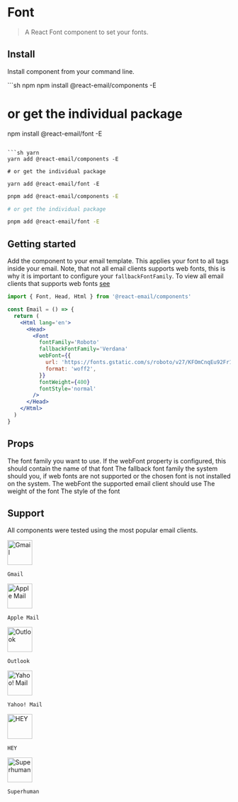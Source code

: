 # Font

> A React Font component to set your fonts.

## Install

Install component from your command line.

<CodeGroup>
  ```sh npm
  npm install @react-email/components -E

# or get the individual package

npm install @react-email/font -E

````

```sh yarn
yarn add @react-email/components -E

# or get the individual package

yarn add @react-email/font -E
````

```sh pnpm
pnpm add @react-email/components -E

# or get the individual package

pnpm add @react-email/font -E
```

</CodeGroup>

## Getting started

Add the component to your email template. This applies your font to all tags inside your email.
Note, that not all email clients supports web fonts, this is why it is important to configure your `fallbackFontFamily`.
To view all email clients that supports web fonts [see](https://www.caniemail.com/features/css-at-font-face/)

```jsx
import { Font, Head, Html } from '@react-email/components'

const Email = () => {
  return (
    <Html lang='en'>
      <Head>
        <Font
          fontFamily='Roboto'
          fallbackFontFamily='Verdana'
          webFont={{
            url: 'https://fonts.gstatic.com/s/roboto/v27/KFOmCnqEu92Fr1Mu4mxKKTU1Kg.woff2',
            format: 'woff2',
          }}
          fontWeight={400}
          fontStyle='normal'
        />
      </Head>
    </Html>
  )
}
```

## Props

<ResponseField name="fontFamily" type="string">
  The font family you want to use. If the webFont property is configured, this
  should contain the name of that font
</ResponseField>

<ResponseField name="fallbackFontFamily" type="string">
  The fallback font family the system should you, if web fonts are not supported
  or the chosen font is not installed on the system.
</ResponseField>

<ResponseField name="webFont" type="{url: string, format: string} | undefined">
  The webFont the supported email client should use
</ResponseField>

<ResponseField name="fontWeight" type="number | string">
  The weight of the font
</ResponseField>

<ResponseField name="fontStyle" type="string">
  The style of the font
</ResponseField>

## Support

All components were tested using the most popular email clients.

<div
  role="list"
  className="grid py-2 list-none border rounded-xl text-sm"
  style={{
  gridTemplateColumns: 'repeat(auto-fit, minmax(100px, 1fr))',
  columnGap: '0.5rem',
  borderColor: 'rgb(30 41 59/1)'
}}
>
  <div className="text-center block not-prose group relative my-2 ring-2 ring-transparent overflow-hidden">
    <img src="https://react.email/static/icons/gmail.svg" width="56px" height="56px" alt="Gmail" className="mx-auto mb-1" />

    Gmail

  </div>

  <div className="text-center block not-prose group relative my-2 ring-2 ring-transparent overflow-hidden">
    <img src="https://react.email/static/icons/apple-mail.svg" width="56px" height="56px" alt="Apple Mail" className="mx-auto mb-1" />

    Apple Mail

  </div>

  <div className="text-center block not-prose group relative my-2 ring-2 ring-transparent overflow-hidden">
    <img src="https://react.email/static/icons/outlook.svg" width="56px" height="56px" alt="Outlook" className="mx-auto mb-1" />

    Outlook

  </div>

  <div className="text-center block not-prose group relative my-2 ring-2 ring-transparent overflow-hidden">
    <img src="https://react.email/static/icons/yahoo-mail.svg" width="56px" height="56px" alt="Yahoo! Mail" className="mx-auto mb-1" />

    Yahoo! Mail

  </div>

  <div className="text-center block not-prose group relative my-2 ring-2 ring-transparent overflow-hidden">
    <img src="https://react.email/static/icons/hey.svg" width="56px" height="56px" alt="HEY" className="mx-auto mb-1" />

    HEY

  </div>

  <div className="text-center block not-prose group relative my-2 ring-2 ring-transparent overflow-hidden">
    <img src="https://react.email/static/icons/superhuman.svg" width="56px" height="56px" alt="Superhuman" className="mx-auto mb-1" />

    Superhuman

  </div>
</div>
